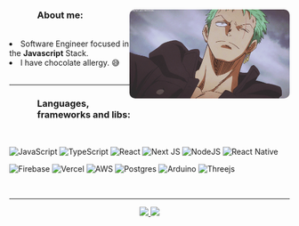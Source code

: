 <div align="center">
  <img align="right" src="assets/person.gif" style="border-radius:10px;" height="160" />
  
  <h3 style="margin-left:50px;" align="left">About me:</h3>
  </br>
  
  <div align="left">
    <li>Software Engineer focused in the <b>Javascript</b> Stack.</li>
    <li>I have chocolate allergy. 😅</li>
  </div>
  
  </br>
  
  ---
  
<div align="center"> 
  <div align="left">
  <h3 style="margin-left:50px;">Languages, frameworks and libs:</h3>
  </br>
  
  ![JavaScript](https://img.shields.io/badge/javascript-%23323330.svg?style=for-the-badge&logo=javascript&logoColor=%23F7DF1E)
  ![TypeScript](https://img.shields.io/badge/typescript-%23007ACC.svg?style=for-the-badge&logo=typescript&logoColor=white)
  ![React](https://img.shields.io/badge/react-%2320232a.svg?style=for-the-badge&logo=react&logoColor=%2361DAFB)
  ![Next JS](https://img.shields.io/badge/Next-black?style=for-the-badge&logo=next.js&logoColor=white)
  ![NodeJS](https://img.shields.io/badge/node.js-6DA55F?style=for-the-badge&logo=node.js&logoColor=white)
  ![React Native](https://img.shields.io/badge/react_native-%2320232a.svg?style=for-the-badge&logo=react&logoColor=%2361DAFB)
  
  ![Firebase](https://img.shields.io/badge/firebase-%23039BE5.svg?style=for-the-badge&logo=firebase)
  ![Vercel](https://img.shields.io/badge/vercel-%23000000.svg?style=for-the-badge&logo=vercel&logoColor=white)
  ![AWS](https://img.shields.io/badge/AWS-%23FF9900.svg?style=for-the-badge&logo=amazon-aws&logoColor=white)
  ![Postgres](https://img.shields.io/badge/postgres-%23316192.svg?style=for-the-badge&logo=postgresql&logoColor=white)
  ![Arduino](https://img.shields.io/badge/-Arduino-00979D?style=for-the-badge&logo=Arduino&logoColor=white)
  ![Threejs](https://img.shields.io/badge/threejs-black?style=for-the-badge&logo=three.js&logoColor=white)
  
  </div>
  </br>
</div>  

___

<p align="center">
  <a
    href="https://www.linkedin.com/in/rodrigorvsn/" 
    alt="LinkedIn"
    target="blank"
  >
    <img src="https://img.shields.io/badge/-LinkedIn-3755AF?style=flat&logo=Linkedin&logoColor=white" />
  </a>
  <a
    href="https://www.instagram.com/rodrigo_rvsn/" 
    alt="Instagram"
    target="blank"
  >
    <img src="https://img.shields.io/badge/Instagram-E4405F?style=flat&logo=Instagram&logoColor=white" />
  </a>
  
</p>
